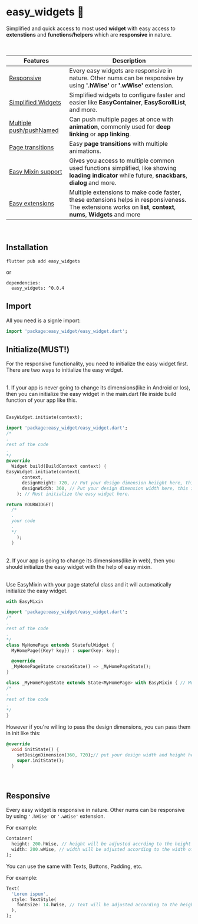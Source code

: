 # easy_widgets 🤖

Simplified and quick access to most used **widget** with easy access to **extenstions** and **functions/helpers** which are **responsive** in nature.

<br>
<table>
    <thead>
        <tr>
            <th>Features</th>
            <th>Description</th>
        </tr>
    </thead>
    <tbody>
        <tr>
          <td><a href="#Responsive" >Responsive</a></td>
          <td>Every easy widgets are responsive in nature. Other nums can be responsive by using <b>'.hWise'</b> or <b>'.wWise'</b> extension.</td>
        </tr>
        <tr>
          <td><a href="#" >Simplified Widgets</a></td>
          <td>Simplified widgets to configure faster and easier like <b>EasyContainer</b>, <b>EasyScrollList</b>, and more.</td>
        </tr>
        <tr>
          <td><a href="#" >Multiple push/pushNamed</a></td>
          <td>Can push multiple pages at once with <b>animation</b>, commonly used for <b>deep linking</b> or <b>app linking</b>.</td>
        </tr>
        <tr>
          <td><a href="#" >Page transitions</a></td>
          <td>Easy <b>page transitions</b> with multiple animations.</td>
        </tr>
        <tr>
          <td><a href="#" >Easy Mixin support</a></td>
          <td>Gives you access to multiple common used functions simplified, like showing <b>loading indicator</b> while future, <b>snackbars</b>, <b>dialog</b> and more.</td>
        </tr>
        <tr>
          <td><a href="#" >Easy extensions</a></td>
          <td>Multiple extensions to make code faster, these extensions helps in responsiveness. The extensions works on <b>list</b>, <b>context</b>, <b>nums</b>, <b>Widgets</b> and more</td>
        </tr>
    </tbody>
</table>
<br>

## Installation

```
flutter pub add easy_widgets
```

or

```
dependencies:
  easy_widgets: ^0.0.4
```

## Import

All you need is a signle import:

```dart
import 'package:easy_widget/easy_widget.dart';
```

## Initialize(MUST!)

For the responsive functionality, you need to initialize the easy widget first.
<br>
There are two ways to initialize the easy widget.

<br>
1. If your app is never going to change its dimensions(like in Android or Ios), then you can initialize the easy widget in the main.dart file inside build function of your app like this.
<br>
<br>

```dart
EasyWidget.initiate(context);
```

```dart
import 'package:easy_widget/easy_widget.dart';
/*
.
rest of the code
.
*/
@override
  Widget build(BuildContext context) {
EasyWidget.initiate(context(
      context,
      designHeight: 720, // Put your design dimension heiight here, this is optional
      designWidth: 360, // Put your design dimension width here, this is optional
    ); // Must initialize the easy widget here.

return YOURWIDGET(
  /*
  .
  your code
  .
  */
    );
  }
```

<br>
2. If your app is going to change its dimensions(like in web), then you should initialize the easy widget with the help of easy mixin.

<br>
<br>

Use EasyMixin with your page stateful class and it will automatically initialize the easy widget.

```dart
with EasyMixin
```

```dart
import 'package:easy_widget/easy_widget.dart';
/*
.
rest of the code
.
*/
class MyHomePage extends StatefulWidget {
  MyHomePage({Key? key}) : super(key: key);

  @override
  _MyHomePageState createState() => _MyHomePageState();
}

class _MyHomePageState extends State<MyHomePage> with EasyMixin { // Must extend the State class with EasyMixin
/*
.
rest of the code
.
*/
}
```

However if you're willing to pass the design dimensions, you can pass them in init like this:

```dart
@override
  void initState() {
    setDesignDimension(360, 720);// put your design width and height here
    super.initState();
  }
```

<br>

## Responsive

Every easy widget is responsive in nature. Other nums can be responsive by using `'.hWise'` or `'.wWise'` extension.

For example:

```dart
Container(
  height: 200.hWise, // height will be adjusted accrding to the height of the screen,
  width: 200.wWise, // width will be adjusted according to the width of the screen,
);
```

You can use the same with Texts, Buttons, Padding, etc.

For example:

```dart
Text(
  'Lorem ispum',
  style: TextStyle(
    fontSize: 14.hWise, // Text will be adjusted according to the height of the screen,
  ),
);
```
